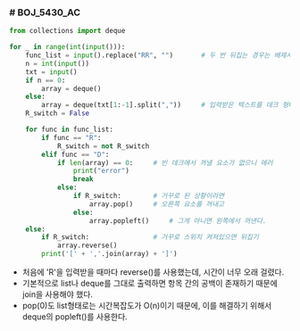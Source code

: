 ### \# BOJ_5430_AC

```python
from collections import deque

for _ in range(int(input())):
    func_list = input().replace("RR", "")       # 두 번 뒤집는 경우는 배제시켜주자.
    n = int(input())
    txt = input()
    if n == 0:
        array = deque()
    else:
        array = deque(txt[1:-1].split(","))     # 입력받은 텍스트를 데크 형태로 변환시켜준다.
    R_switch = False

    for func in func_list:
        if func == "R":
            R_switch = not R_switch
        elif func == "D":
            if len(array) == 0:     # 빈 데크에서 꺼낼 요소가 없으니 에러
                print("error")
                break
            else:
                if R_switch:        # 거꾸로 된 상황이라면
                    array.pop()     # 오른쪽 요소를 꺼내고
                else:
                    array.popleft()     # 그게 아니면 왼쪽에서 꺼낸다.
    else:
        if R_switch:                # 거꾸로 스위치 켜져있으면 뒤집기
            array.reverse()
        print('[' + ','.join(array) + ']')
```

- 처음에 'R'을 입력받을 때마다 reverse()를 사용했는데, 시간이 너무 오래 걸렸다.
- 기본적으로 list나 deque를 그대로 출력하면 항목 간의 공백이 존재하기 때문에 join을 사용해야 했다.
- pop(0)도 list형태로는 시간복잡도가 O(n)이기 때문에, 이를 해결하기 위해서 deque의 popleft()를 사용한다.